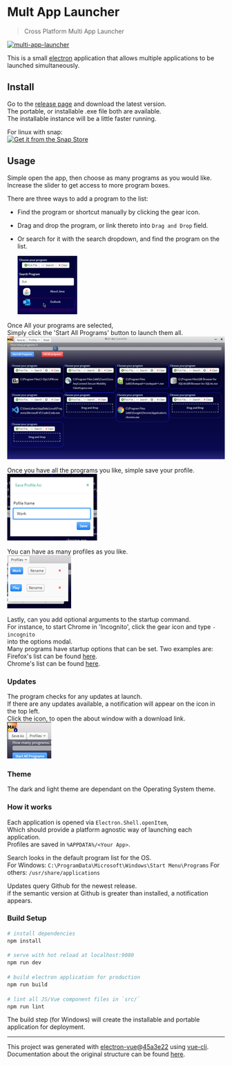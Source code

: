 # Mult App Launcher

> Cross Platform Multi App Launcher

[![multi-app-launcher](https://snapcraft.io/multi-app-launcher/badge.svg)](https://snapcraft.io/multi-app-launcher)

This is a small [electron](https://www.electronjs.org/) application that allows multiple applications to be launched simultaneously.  

## Install
Go to the [release page](https://github.com/Arges86/multi-app-launcher/releases) and download the latest version.  
The portable, or installable .exe file both are available.  
The installable instance will be a little faster running.  

For linux with snap:   
[![Get it from the Snap Store](https://snapcraft.io/static/images/badges/en/snap-store-black.svg)](https://snapcraft.io/multi-app-launcher)

## Usage 
Simple open the app, then choose as many programs as you would like.  
Increase the slider to get access to more program boxes.  

There are three ways to add a program to the list:  
* Find the program or shortcut manually by clicking the gear icon.   
* Drag and drop the program, or link thereto into `Drag and Drop` field.   
* Or search for it with the search dropdown, and find the program on the list.   

   ![search](screenshots/search.png)

Once All your programs are selected,  
Simply click the 'Start All Programs' button to launch them all.  
![Screenshot](screenshots/loaded.png)

Once you have all the programs you like, simple save your profile.  
![SaveAs](screenshots/saveas.png)

You can have as many profiles as you like.  
![Profile](screenshots/profiles.png)

Lastly, can you add optional arguments to the startup command.  
For instance, to start Chrome in 'Incognito', click the gear icon and type `-incognito`  
into the options modal.  
Many programs have startup options that can be set. Two examples are:   
Firefox's list can be found [here](https://developer.mozilla.org/en-US/docs/Mozilla/Command_Line_Options).  
Chrome's list can be found [here](https://peter.sh/experiments/chromium-command-line-switches/).  

### Updates
The program checks for any updates at launch.   
If there are any updates available, a notification will appear on the icon in the top left.   
Click the icon, to open the about window with a download link.   
![Notice](screenshots/updateNotice.png)

### Theme
The dark and light theme are dependant on the Operating System theme.

### How it works
Each application is opened via `Electron.Shell.openItem`,   
Which should provide a platform agnostic way of launching each application.  
Profiles are saved in `%APPDATA%/<Your App>`.  

Search looks in the default program list for the OS.  
For Windows: `C:\ProgramData\Microsoft\Windows\Start Menu\Programs`
For others: `/usr/share/applications`

Updates query Github for the newest release.  
if the semantic version at Github is greater than installed, a notification appears.  

### Build Setup

``` bash
# install dependencies
npm install

# serve with hot reload at localhost:9080
npm run dev

# build electron application for production
npm run build

# lint all JS/Vue component files in `src/`
npm run lint

```
The build step (for Windows) will create the installable and portable application for deployment.

---

This project was generated with [electron-vue](https://github.com/SimulatedGREG/electron-vue)@[45a3e22](https://github.com/SimulatedGREG/electron-vue/tree/45a3e224e7bb8fc71909021ccfdcfec0f461f634) using [vue-cli](https://github.com/vuejs/vue-cli). Documentation about the original structure can be found [here](https://simulatedgreg.gitbooks.io/electron-vue/content/index.html).
